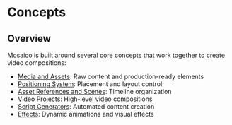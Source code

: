 # Concepts

## Overview

Mosaico is built around several core concepts that work together to create video compositions:

- [Media and Assets](media-and-assets.md): Raw content and production-ready elements
- [Positioning System](positioning.md): Placement and layout control
- [Asset References and Scenes](asset-references-and-scenes.md): Timeline organization
- [Video Projects](video-projects.md): High-level video compositions
- [Script Generators](script-generators.md): Automated content creation
- [Effects](effects.md): Dynamic animations and visual effects
